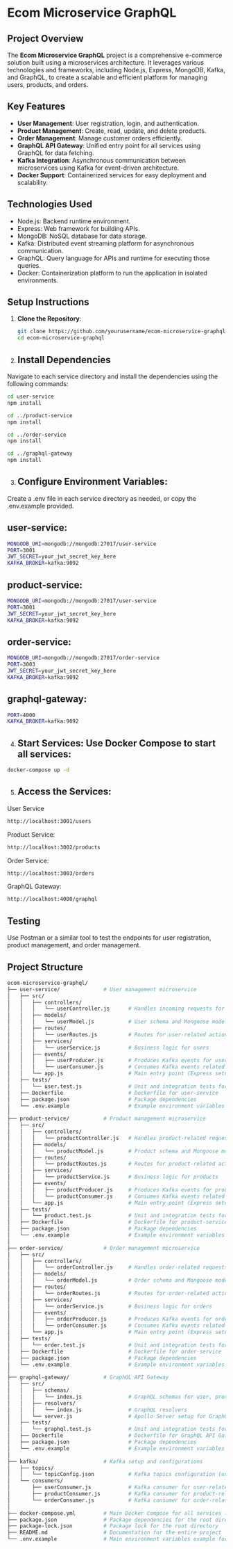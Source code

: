 # Ecom Microservice GraphQL

## Project Overview

The **Ecom Microservice GraphQL** project is a comprehensive e-commerce solution built using a microservices architecture. It leverages various technologies and frameworks, including Node.js, Express, MongoDB, Kafka, and GraphQL, to create a scalable and efficient platform for managing users, products, and orders.

## Key Features

- **User Management**: User registration, login, and authentication.
- **Product Management**: Create, read, update, and delete products.
- **Order Management**: Manage customer orders efficiently.
- **GraphQL API Gateway**: Unified entry point for all services using GraphQL for data fetching.
- **Kafka Integration**: Asynchronous communication between microservices using Kafka for event-driven architecture.
- **Docker Support**: Containerized services for easy deployment and scalability.

  
## Technologies Used

- Node.js: Backend runtime environment.
- Express: Web framework for building APIs.
- MongoDB: NoSQL database for data storage.
- Kafka: Distributed event streaming platform for asynchronous communication.
- GraphQL: Query language for APIs and runtime for executing those queries.
- Docker: Containerization platform to run the application in isolated environments.

## Setup Instructions

1. **Clone the Repository**:
   ```bash
   git clone https://github.com/yourusername/ecom-microservice-graphql.git
   cd ecom-microservice-graphql
    ```

2.    ## Install Dependencies

Navigate to each service directory and install the dependencies using the following commands:

```bash
cd user-service
npm install
 ```
```bash
cd ../product-service
npm install
```
```bash
cd ../order-service
npm install
```
```bash
cd ../graphql-gateway
npm install
```
3. ## Configure Environment Variables: 
Create a .env file in each service directory as needed, or copy the .env.example provided.

## user-service:
```bash
MONGODB_URI=mongodb://mongodb:27017/user-service
PORT=3001
JWT_SECRET=your_jwt_secret_key_here
KAFKA_BROKER=kafka:9092
```

## product-service:
```bash
MONGODB_URI=mongodb://mongodb:27017/user-service
PORT=3001
JWT_SECRET=your_jwt_secret_key_here
KAFKA_BROKER=kafka:9092
```

## order-service:
```bash
MONGODB_URI=mongodb://mongodb:27017/order-service
PORT=3003
JWT_SECRET=your_jwt_secret_key_here
KAFKA_BROKER=kafka:9092
```

## graphql-gateway:
```bash
PORT=4000
KAFKA_BROKER=kafka:9092
```

4.  ## Start Services: Use Docker Compose to start all services:

```bash
docker-compose up -d
```

5. ## Access the Services:

User Service

```bash
http://localhost:3001/users
```

Product Service:

```bash
http://localhost:3002/products
```

Order Service:

```bash
http://localhost:3003/orders
```

GraphQL Gateway:

```bash
http://localhost:4000/graphql
```




## Testing

Use Postman or a similar tool to test the endpoints for user registration, product management, and order management.


## Project Structure

```bash
ecom-microservice-graphql/
├── user-service/              # User management microservice
│   ├── src/
│   │   ├── controllers/
│   │   │   └── userController.js      # Handles incoming requests for users
│   │   ├── models/
│   │   │   └── userModel.js           # User schema and Mongoose model
│   │   ├── routes/
│   │   │   └── userRoutes.js          # Routes for user-related actions
│   │   ├── services/
│   │   │   └── userService.js         # Business logic for users
│   │   ├── events/
│   │   │   ├── userProducer.js        # Produces Kafka events for user actions
│   │   │   └── userConsumer.js        # Consumes Kafka events related to users
│   │   └── app.js                     # Main entry point (Express setup)
│   ├── tests/
│   │   └── user.test.js               # Unit and integration tests for user-service
│   ├── Dockerfile                     # Dockerfile for user-service
│   ├── package.json                   # Package dependencies
│   └── .env.example                   # Example environment variables
│
├── product-service/           # Product management microservice
│   ├── src/
│   │   ├── controllers/
│   │   │   └── productController.js   # Handles product-related requests
│   │   ├── models/
│   │   │   └── productModel.js        # Product schema and Mongoose model
│   │   ├── routes/
│   │   │   └── productRoutes.js       # Routes for product-related actions
│   │   ├── services/
│   │   │   └── productService.js      # Business logic for products
│   │   ├── events/
│   │   │   ├── productProducer.js     # Produces Kafka events for products
│   │   │   └── productConsumer.js     # Consumes Kafka events related to products
│   │   └── app.js                     # Main entry point (Express setup)
│   ├── tests/
│   │   └── product.test.js            # Unit and integration tests for product-service
│   ├── Dockerfile                     # Dockerfile for product-service
│   ├── package.json                   # Package dependencies
│   └── .env.example                   # Example environment variables
│
├── order-service/             # Order management microservice
│   ├── src/
│   │   ├── controllers/
│   │   │   └── orderController.js     # Handles order-related requests
│   │   ├── models/
│   │   │   └── orderModel.js          # Order schema and Mongoose model
│   │   ├── routes/
│   │   │   └── orderRoutes.js         # Routes for order-related actions
│   │   ├── services/
│   │   │   └── orderService.js        # Business logic for orders
│   │   ├── events/
│   │   │   ├── orderProducer.js       # Produces Kafka events for orders
│   │   │   └── orderConsumer.js       # Consumes Kafka events related to orders
│   │   └── app.js                     # Main entry point (Express setup)
│   ├── tests/
│   │   └── order.test.js              # Unit and integration tests for order-service
│   ├── Dockerfile                     # Dockerfile for order-service
│   ├── package.json                   # Package dependencies
│   └── .env.example                   # Example environment variables
│
├── graphql-gateway/           # GraphQL API Gateway
│   ├── src/
│   │   ├── schemas/
│   │   │   └── index.js               # GraphQL schemas for user, product, and order
│   │   ├── resolvers/
│   │   │   └── index.js               # GraphQL resolvers
│   │   └── server.js                  # Apollo Server setup for GraphQL
│   ├── tests/
│   │   └── graphql.test.js            # Unit and integration tests for GraphQL API
│   ├── Dockerfile                     # Dockerfile for GraphQL API Gateway
│   ├── package.json                   # Package dependencies
│   └── .env.example                   # Example environment variables
│
├── kafka/                     # Kafka setup and configurations
│   ├── topics/
│   │   └── topicConfig.json           # Kafka topics configuration (user, product, order events)
│   └── consumers/
│       ├── userConsumer.js            # Kafka consumer for user-related events
│       ├── productConsumer.js         # Kafka consumer for product-related events
│       └── orderConsumer.js           # Kafka consumer for order-related events
│
├── docker-compose.yml         # Main Docker Compose for all services (microservices, GraphQL, Kafka, MongoDB)
├── package.json               # Package dependencies for the root directory
├── package-lock.json          # Package lock for the root directory
├── README.md                  # Documentation for the entire project
└── .env.example               # Main environment variables example for the root project



